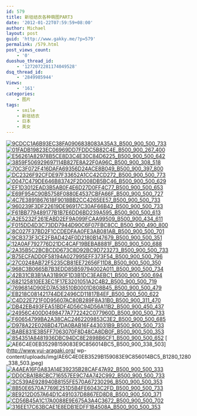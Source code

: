 ```yaml
---
id: 579
title: 新垣结衣各种萌图PART3
date: '2012-01-22T07:59:59+08:00'
author: Michael
layout: post
guid: 'http://www.gakky.me/?p=579'
permalink: /579.html
post_views_count:
    - '0'
duoshuo_thread_id:
    - '1272072281174049528'
dsq_thread_id:
    - '2849985944'
Views:
    - '161'
categories:
    - 图片
tags:
    - smile
    - 新垣结衣
    - 日本
    - 美女
---
```


[![9CDCC1A6B93EC38FA0906838083A35A3_B500_900_500_733](http://www.yui-aragaki.org/wp-content/uploads/img/9CDCC1A6B93EC38FA0906838083A35A3_B500_900_500_733.jpeg)](http://www.yui-aragaki.org/wp-content/uploads/img/9CDCC1A6B93EC38FA0906838083A35A3_B1280_1280_545_799.jpeg) [![01FADB19823EC06969DD7FDDC5B82C4E_B500_900_267_400](http://www.yui-aragaki.org/wp-content/uploads/img/01FADB19823EC06969DD7FDDC5B82C4E_B500_900_267_400.jpeg)](http://www.yui-aragaki.org/wp-content/uploads/img/01FADB19823EC06969DD7FDDC5B82C4E_B1280_1280_267_400.jpeg) [![E56261A82978B5CE8D3C4E30C84D6225_B500_900_500_642](http://www.yui-aragaki.org/wp-content/uploads/img/E56261A82978B5CE8D3C4E30C84D6225_B500_900_500_642.jpeg)](http://www.yui-aragaki.org/wp-content/uploads/img/E56261A82978B5CE8D3C4E30C84D6225_B1280_1280_623_800.jpeg) [![3859F506929697114B827E8A22F0A96C_B500_900_308_518](http://www.yui-aragaki.org/wp-content/uploads/img/3859F506929697114B827E8A22F0A96C_B500_900_308_518.jpeg)](http://www.yui-aragaki.org/wp-content/uploads/img/3859F506929697114B827E8A22F0A96C_B1280_1280_308_518.jpeg) [![70C3F072F416DAFA69356D24ACE8B049_B500_900_397_800](http://www.yui-aragaki.org/wp-content/uploads/img/70C3F072F416DAFA69356D24ACE8B049_B500_900_397_800.jpeg)](http://www.yui-aragaki.org/wp-content/uploads/img/70C3F072F416DAFA69356D24ACE8B049_B1280_1280_397_800.jpeg) [![DC2326F92CFDE97F33652A1CC42CD272_B500_900_500_773](http://www.yui-aragaki.org/wp-content/uploads/img/DC2326F92CFDE97F33652A1CC42CD272_B500_900_500_773.jpeg)](http://www.yui-aragaki.org/wp-content/uploads/img/DC2326F92CFDE97F33652A1CC42CD272_B1280_1280_517_800.jpeg) [![0047C479DE646B83742F2D008DB5BC46_B500_900_500_629](http://www.yui-aragaki.org/wp-content/uploads/img/0047C479DE646B83742F2D008DB5BC46_B500_900_500_629.jpeg)](http://www.yui-aragaki.org/wp-content/uploads/img/0047C479DE646B83742F2D008DB5BC46_B1280_1280_635_799.jpeg) [![EF1D3012EAD3B5AB0F4E6D27D0FF4C77_B500_900_500_653](http://www.yui-aragaki.org/wp-content/uploads/img/EF1D3012EAD3B5AB0F4E6D27D0FF4C77_B500_900_500_653.jpeg)](http://www.yui-aragaki.org/wp-content/uploads/img/EF1D3012EAD3B5AB0F4E6D27D0FF4C77_B1280_1280_611_799.jpeg) [![E69F954C90B5758F0880E4537CBFA66F_B500_900_500_727](http://www.yui-aragaki.org/wp-content/uploads/img/E69F954C90B5758F0880E4537CBFA66F_B500_900_500_727.jpeg)](http://www.yui-aragaki.org/wp-content/uploads/img/E69F954C90B5758F0880E4537CBFA66F_B1280_1280_550_800.jpeg) [![4C7E3891867618F9018BB2CC4265EE57_B500_900_500_733](http://www.yui-aragaki.org/wp-content/uploads/img/4C7E3891867618F9018BB2CC4265EE57_B500_900_500_733.jpeg)](http://www.yui-aragaki.org/wp-content/uploads/img/4C7E3891867618F9018BB2CC4265EE57_B1280_1280_545_800.jpeg) [![960239F3DF22619DE96917C30AF66B42_B500_900_500_733](http://www.yui-aragaki.org/wp-content/uploads/img/960239F3DF22619DE96917C30AF66B42_B500_900_500_733.jpeg)](http://www.yui-aragaki.org/wp-content/uploads/img/960239F3DF22619DE96917C30AF66B42_B1280_1280_545_800.jpeg) [![F61BB779489177B1B7E6DD6BD239A595_B500_900_500_613](http://www.yui-aragaki.org/wp-content/uploads/img/F61BB779489177B1B7E6DD6BD239A595_B500_900_500_613.jpeg)](http://www.yui-aragaki.org/wp-content/uploads/img/F61BB779489177B1B7E6DD6BD239A595_B1280_1280_583_715.jpeg) [![A2E5232F261EABD2EF9A099FCAA99509_B500_900_434_611](http://www.yui-aragaki.org/wp-content/uploads/img/A2E5232F261EABD2EF9A099FCAA99509_B500_900_434_611.jpeg)](http://www.yui-aragaki.org/wp-content/uploads/img/A2E5232F261EABD2EF9A099FCAA99509_B1280_1280_434_611.jpeg) [![F015DD4D3C73DD7944D90C6F07FBC8CC_B500_900_490_800](http://www.yui-aragaki.org/wp-content/uploads/img/F015DD4D3C73DD7944D90C6F07FBC8CC_B500_900_490_800.jpeg)](http://www.yui-aragaki.org/wp-content/uploads/img/F015DD4D3C73DD7944D90C6F07FBC8CC_B1280_1280_490_800.jpeg) [![8C027F37BD2F1CCDEDFAA0FE3AB081AB_B500_900_500_701](http://www.yui-aragaki.org/wp-content/uploads/img/8C027F37BD2F1CCDEDFAA0FE3AB081AB_B500_900_500_701.jpeg)](http://www.yui-aragaki.org/wp-content/uploads/img/8C027F37BD2F1CCDEDFAA0FE3AB081AB_B1280_1280_570_800.jpeg) [![9CB373F3CE2FBAD424F0D2180B147679_B500_900_500_351](http://www.yui-aragaki.org/wp-content/uploads/img/9CB373F3CE2FBAD424F0D2180B147679_B500_900_500_351.jpeg)](http://www.yui-aragaki.org/wp-content/uploads/img/9CB373F3CE2FBAD424F0D2180B147679_B1280_1280_800_563.jpeg) [![12A0AF792776D21DC4CAF19BEBA8881F_B500_900_500_688](http://www.yui-aragaki.org/wp-content/uploads/img/12A0AF792776D21DC4CAF19BEBA8881F_B500_900_500_688.jpeg)](http://www.yui-aragaki.org/wp-content/uploads/img/12A0AF792776D21DC4CAF19BEBA8881F_B1280_1280_581_800.jpeg) [![2A35B5C2BCBCDD673C8D92BC9D723273_B500_900_500_733](http://www.yui-aragaki.org/wp-content/uploads/img/2A35B5C2BCBCDD673C8D92BC9D723273_B500_900_500_733.jpeg)](http://www.yui-aragaki.org/wp-content/uploads/img/2A35B5C2BCBCDD673C8D92BC9D723273_B1280_1280_545_800.jpeg) [![B75ECFADD0F58194A027995EFF373F54_B500_900_500_796](http://www.yui-aragaki.org/wp-content/uploads/img/B75ECFADD0F58194A027995EFF373F54_B500_900_500_796.jpeg)](http://www.yui-aragaki.org/wp-content/uploads/img/B75ECFADD0F58194A027995EFF373F54_B1280_1280_502_800.jpeg) [![27C0248AB72F5235CB81EE72656F11D8_B500_900_500_350](http://www.yui-aragaki.org/wp-content/uploads/img/27C0248AB72F5235CB81EE72656F11D8_B500_900_500_350.jpeg)](http://www.yui-aragaki.org/wp-content/uploads/img/27C0248AB72F5235CB81EE72656F11D8_B1280_1280_800_561.jpeg) [![968C3B0665B7B3EDD85B59794002A011_B500_900_500_734](http://www.yui-aragaki.org/wp-content/uploads/img/968C3B0665B7B3EDD85B59794002A011_B500_900_500_734.jpeg)](http://www.yui-aragaki.org/wp-content/uploads/img/968C3B0665B7B3EDD85B59794002A011_B1280_1280_544_799.jpeg) [![42B31CB3B1AA31B90F1D3B1DC3EAEBC1_B500_900_500_694](http://www.yui-aragaki.org/wp-content/uploads/img/42B31CB3B1AA31B90F1D3B1DC3EAEBC1_B500_900_500_694.jpeg)](http://www.yui-aragaki.org/wp-content/uploads/img/42B31CB3B1AA31B90F1D3B1DC3EAEBC1_B1280_1280_575_799.jpeg) [![682125810EE3EC1F17E3201051A2C4B2_B500_900_500_719](http://www.yui-aragaki.org/wp-content/uploads/img/682125810EE3EC1F17E3201051A2C4B2_B500_900_500_719.jpeg)](http://www.yui-aragaki.org/wp-content/uploads/img/682125810EE3EC1F17E3201051A2C4B2_B1280_1280_556_800.jpeg) [![7696814D90ED7A538510B0001D808B45_B500_900_500_479](http://www.yui-aragaki.org/wp-content/uploads/img/7696814D90ED7A538510B0001D808B45_B500_900_500_479.jpeg)](http://www.yui-aragaki.org/wp-content/uploads/img/7696814D90ED7A538510B0001D808B45_B1280_1280_702_673.jpeg) [![EB218C081421744DE2496CD11817B4EF_B500_900_500_622](http://www.yui-aragaki.org/wp-content/uploads/img/EB218C081421744DE2496CD11817B4EF_B500_900_500_622.jpeg)](http://www.yui-aragaki.org/wp-content/uploads/img/EB218C081421744DE2496CD11817B4EF_B1280_1280_620_772.jpeg) [![C4D22E721F0D95607AC80B289F8A31B0_B500_900_311_470](http://www.yui-aragaki.org/wp-content/uploads/img/C4D22E721F0D95607AC80B289F8A31B0_B500_900_311_470.jpeg)](http://www.yui-aragaki.org/wp-content/uploads/img/C4D22E721F0D95607AC80B289F8A31B0_B1280_1280_311_470.jpeg) [![DB42EB493FEA51BDF4D56C94D56A11B2_B500_900_450_437](http://www.yui-aragaki.org/wp-content/uploads/img/DB42EB493FEA51BDF4D56C94D56A11B2_B500_900_450_437.jpeg)](http://www.yui-aragaki.org/wp-content/uploads/img/DB42EB493FEA51BDF4D56C94D56A11B2_B1280_1280_450_437.jpeg) [![24956C400D0498477A772242C077960D_B500_900_500_733](http://www.yui-aragaki.org/wp-content/uploads/img/24956C400D0498477A772242C077960D_B500_900_500_733.jpeg)](http://www.yui-aragaki.org/wp-content/uploads/img/24956C400D0498477A772242C077960D_B1280_1280_545_800.jpeg) [![F60654799BA2A38CAC2462209853C3E2_B500_900_500_685](http://www.yui-aragaki.org/wp-content/uploads/img/F60654799BA2A38CAC2462209853C3E2_B500_900_500_685.jpeg)](http://www.yui-aragaki.org/wp-content/uploads/img/F60654799BA2A38CAC2462209853C3E2_B1280_1280_583_799.jpeg) [![D978A22E026BD47DA0BAB16F443031B9_B500_900_500_733](http://www.yui-aragaki.org/wp-content/uploads/img/D978A22E026BD47DA0BAB16F443031B9_B500_900_500_733.jpeg)](http://www.yui-aragaki.org/wp-content/uploads/img/D978A22E026BD47DA0BAB16F443031B9_B1280_1280_545_800.jpeg) [![BABE831E3B5FF7063070F8D48CA8DB0F_B500_900_500_353](http://www.yui-aragaki.org/wp-content/uploads/img/BABE831E3B5FF7063070F8D48CA8DB0F_B500_900_500_353.jpeg)](http://www.yui-aragaki.org/wp-content/uploads/img/BABE831E3B5FF7063070F8D48CA8DB0F_B1280_1280_799_565.jpeg) [![854351A8481936DBC94DC8E2898B6CF1_B500_900_500_652](http://www.yui-aragaki.org/wp-content/uploads/img/854351A8481936DBC94DC8E2898B6CF1_B500_900_500_652.jpeg)](http://www.yui-aragaki.org/wp-content/uploads/img/854351A8481936DBC94DC8E2898B6CF1_B1280_1280_612_799.jpeg) [![AE6C4E0EB3529B159083E9C856014BC5_B500_900_338_503](http://www.yui-aragaki.org/wp-content/uploads/img/AE6C4E0EB3529B159083E9C856014BC5_B500_900_338_503.jpeg)](http://www.yui-aragaki.org/
wp-content/uploads/img/AE6C4E0EB3529B159083E9C856014BC5_B1280_1280_338_503.jpeg) [![A4AEA16F0A83A14E39235B28CAF47A92_B500_900_500_333](http://www.yui-aragaki.org/wp-content/uploads/img/A4AEA16F0A83A14E39235B28CAF47A92_B500_900_500_333.jpeg)](http://www.yui-aragaki.org/wp-content/uploads/img/A4AEA16F0A83A14E39235B28CAF47A92_B1280_1280_800_533.jpeg) [![DD0CBA1B8CBC716557EE9C74A742C992_B500_900_500_733](http://www.yui-aragaki.org/wp-content/uploads/img/DD0CBA1B8CBC716557EE9C74A742C992_B500_900_500_733.jpeg)](http://www.yui-aragaki.org/wp-content/uploads/img/DD0CBA1B8CBC716557EE9C74A742C992_B1280_1280_545_800.jpeg) [![3C539AE928940B8155FE570A67230296_B500_900_500_353](http://www.yui-aragaki.org/wp-content/uploads/img/3C539AE928940B8155FE570A67230296_B500_900_500_353.jpeg)](http://www.yui-aragaki.org/wp-content/uploads/img/3C539AE928940B8155FE570A67230296_B1280_1280_799_565.jpeg) [![8B50E6570A7769E251D5B4FE6043C2FD_B500_900_500_733](http://www.yui-aragaki.org/wp-content/uploads/img/8B50E6570A7769E251D5B4FE6043C2FD_B500_900_500_733.jpeg)](http://www.yui-aragaki.org/wp-content/uploads/img/8B50E6570A7769E251D5B4FE6043C2FD_B1280_1280_545_800.jpeg) [![8E9212D057A64D1C491037D8867ED8D8_B500_900_500_371](http://www.yui-aragaki.org/wp-content/uploads/img/8E9212D057A64D1C491037D8867ED8D8_B500_900_500_371.jpeg)](http://www.yui-aragaki.org/wp-content/uploads/img/8E9212D057A64D1C491037D8867ED8D8_B1280_1280_800_595.jpeg) [![CD56B45A1C17A0088E9E675A3A4C3672_B500_900_500_702](http://www.yui-aragaki.org/wp-content/uploads/img/CD56B45A1C17A0088E9E675A3A4C3672_B500_900_500_702.jpeg)](http://www.yui-aragaki.org/wp-content/uploads/img/CD56B45A1C17A0088E9E675A3A4C3672_B1280_1280_569_799.jpeg) [![316EE17C63BCAE1E8EDB1EDFF1B4508A_B500_900_500_353](http://www.yui-aragaki.org/wp-content/uploads/img/316EE17C63BCAE1E8EDB1EDFF1B4508A_B500_900_500_353.jpeg)](http://www.yui-aragaki.org/wp-content/uploads/img/316EE17C63BCAE1E8EDB1EDFF1B4508A_B1280_1280_799_565.jpeg)